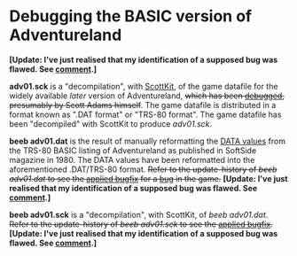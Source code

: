# Debugging the BASIC version of Adventureland

**[Update: I've just realised that my identification of a supposed bug was flawed. See [comment](https://github.com/ahope1/Beeb-Adventureland/issues/5#issuecomment-689749549).]**

**adv01.sck** is a "decompilation", with [ScottKit](https://github.com/MikeTaylor/scottkit), of the game datafile for the widely available _later_ version of Adventureland, ~~which has been [debugged](https://github.com/ahope1/Beeb-Adventureland/blob/master/debugging/adv01.sck#L485), presumably by Scott Adams himself~~. The game datafile is distributed in a format known as ".DAT format" or "TRS-80 format". The game datafile has been "decompiled" with ScottKit to produce _adv01.sck_.

**beeb adv01.dat** is the result of manually reformatting the [DATA values](https://github.com/ahope1/Beeb-Adventureland/blob/master/data%20out.bas#L16) from the TRS-80 BASIC listing of Adventureland as published in SoftSide magazine in 1980. The DATA values have been reformatted into the aforementioned .DAT/TRS-80 format. ~~Refer to the update-history of _beeb adv01.dat_ to see the [applied bugfix](https://github.com/ahope1/Beeb-Adventureland/commit/9aafbc50fac1b01db1ecdd17a1b17b728398f2b3#diff-64cfd2897a97cb294f65a1b998f9a254) for a [bug](https://github.com/ahope1/Beeb-Adventureland/issues/5#issue-689671276) in the game.~~ **[Update: I've just realised that my identification of a supposed bug was flawed. See [comment](https://github.com/ahope1/Beeb-Adventureland/issues/5#issuecomment-689749549).]**


**beeb adv01.sck** is a "decompilation", with ScottKit, of _beeb adv01.dat_. ~~Refer to the update-history of _beeb adv01.sck_ to see the [applied bugfix](https://github.com/ahope1/Beeb-Adventureland/commit/ce0ec217905b035f22180833b266c79e7d5c01ef?branch=ce0ec217905b035f22180833b266c79e7d5c01ef&diff=split#diff-e6c334e32b8887af1b7e42932deae896L2364).~~ **[Update: I've just realised that my identification of a supposed bug was flawed. See [comment](https://github.com/ahope1/Beeb-Adventureland/issues/5#issuecomment-689749549).]**

